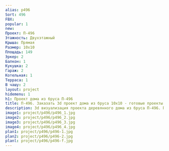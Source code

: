 ```yaml
---
alias: p496
Sort: 496
FBX: 
popular: 1
new: 
Проект: П-496
Этажность: Двухэтажный
Крыша: Прямая
Размер: 10х10
Площадь: 149
Эркер: 2
Балкон: 1
Кукушка: 2
Гараж: 2
Котельная: 1
Терраса: 1
В чашу: 2
layout: project
hidemenu: 1
h1: Проект дома из бруса П-496
title: П-496. Заказать 3d проект дома из бруса 10х10 - готовые проекты
description: 3d визуализация проекта деревянного дома из бруса П-496. Площадь 149 м2, размер 10х10. Вы можете внести любые изменения в проект.
image1: project/p496/p496_1.jpg
image2: project/p496/p496_2.jpg
image3: project/p496/p496_3.jpg
image4: project/p496/p496_4.jpg
plan1: project/p496/p496-1.jpg
plan2: project/p496/p496-2.jpg
planl: project/p496/p496-f.jpg
---
```

